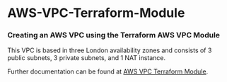 # AWS-VPC-Terraform-Module

### Creating an AWS VPC using the Terraform AWS VPC Module

This VPC is based in three London availability zones and consists of 3 public subnets, 3 private subnets, and 1 NAT instance.

Further documentation can be found at [AWS VPC Terraform Module](https://registry.terraform.io/modules/terraform-aws-modules/vpc/aws/latest).

